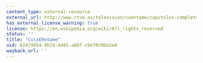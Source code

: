 ```yaml
---
content_type: external-resource
external_url: http://www.rtve.es/television/cuentame/capitulos-completos/
has_external_license_warning: true
license: https://en.wikipedia.org/wiki/All_rights_reserved
status: ''
title: "Cu\xE9ntame"
uid: b2479954-9b74-4445-a86f-c9e70c0be2e9
wayback_url: ''
---
```

